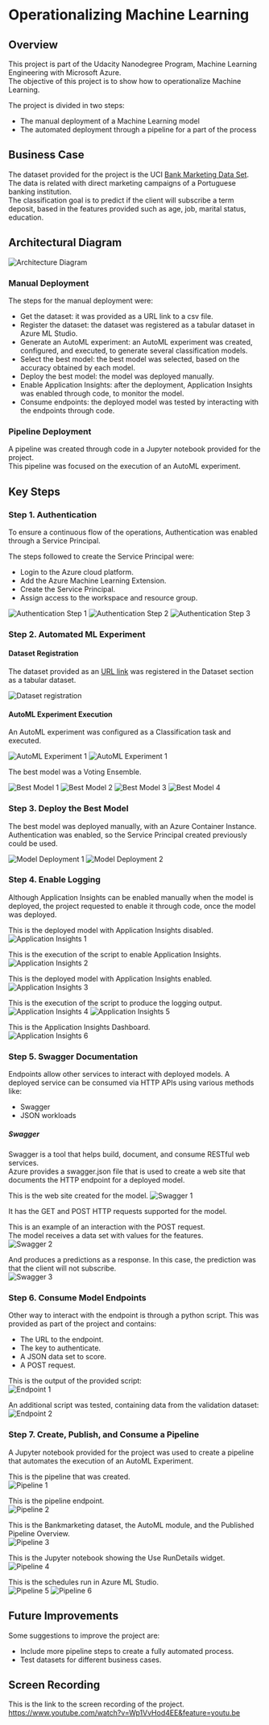 # Operationalizing Machine Learning

## Overview
This project is part of the Udacity Nanodegree Program, Machine Learning Engineering with Microsoft Azure.  
The objective of this project is to show how to operationalize Machine Learning.  

The project is divided in two steps:  
* The manual deployment of a Machine Learning model
* The automated deployment through a pipeline for a part of the process




## Business Case
The dataset provided for the project is the UCI [Bank Marketing Data Set](https://archive.ics.uci.edu/ml/datasets/Bank+Marketing).  
The data is related with direct marketing campaigns of a Portuguese banking institution.  
The classification goal is to predict if the client will subscribe a term deposit, based in the features provided such as age, job, marital status, education.  





## Architectural Diagram

![Architecture Diagram](images/Architecture_Diagram.png)


### Manual Deployment
The steps for the manual deployment were:  
* Get the dataset: it was provided as a URL link to a csv file.  
* Register the dataset: the dataset was registered as a tabular dataset in Azure ML Studio.  
* Generate an AutoML experiment: an AutoML experiment was created, configured, and executed, to generate several classification models.  
* Select the best model: the best model was selected, based on the accuracy obtained by each model.  
* Deploy the best model: the model was deployed manually.  
* Enable Application Insights: after the deployment, Application Insights was enabled through code, to monitor the model.  
* Consume endpoints: the deployed model was tested by interacting with the endpoints through code.  


### Pipeline Deployment
A pipeline was created through code in a Jupyter notebook provided for the project.  
This pipeline was focused on the execution of an AutoML experiment.  





## Key Steps

### Step 1. Authentication
To ensure a continuous flow of the operations, Authentication was enabled through a Service Principal.  

The steps followed to create the Service Principal were:  
* Login to the Azure cloud platform.  
* Add the Azure Machine Learning Extension.  
* Create the Service Principal.  
* Assign access to the workspace and resource group.  

![Authentication Step 1](images/1.%20Authentication/1_Create_Service_Principal.png)
![Authentication Step 2](images/1.%20Authentication/2_Get_objectid.png)
![Authentication Step 3](images/1.%20Authentication/3_Assign_sp.png)


### Step 2. Automated ML Experiment

#### Dataset Registration
The dataset provided as an [URL link](https://automlsamplenotebookdata.blob.core.windows.net/automl-sample-notebook-data/bankmarketing_train.csv) was registered in the Dataset section as a tabular dataset.  

![Dataset registration](images/2.%20AutoML%20Experiment/1_BankMarketing_Dataset.png)


#### AutoML Experiment Execution
An AutoML experiment was configured as a Classification task and executed.  

![AutoML Experiment 1](images/2.%20AutoML%20Experiment/2_Completed_Experiment_1.png)
![AutoML Experiment 1](images/2.%20AutoML%20Experiment/2_Completed_Experiment_2.png)


The best model was a Voting Ensemble.  

![Best Model 1](images/2.%20AutoML%20Experiment/3_Best_Model_1.png)
![Best Model 2](images/2.%20AutoML%20Experiment/3_Best_Model_2.png)
![Best Model 3](images/2.%20AutoML%20Experiment/3_Best_Model_3.png)
![Best Model 4](images/2.%20AutoML%20Experiment/3_Best_Model_4.png)


### Step 3. Deploy the Best Model
The best model was deployed manually, with an Azure Container Instance. Authentication was enabled, so the Service Principal created previously could be used.  

![Model Deployment 1](images/3.%20Deploy%20Model/1_Deploy_Model.png)
![Model Deployment 2](images/3.%20Deploy%20Model/2_Deploy_Model.png)


### Step 4. Enable Logging
Although Application Insights can be enabled manually when the model is deployed, the project requested to enable it through code, once the model was deployed.  

This is the deployed model with Application Insights disabled.  
![Application Insights 1](images/4.%20Enable%20Login/1_AppInsights_Disabled.png)

This is the execution of the script to enable Application Insights.  
![Application Insights 2](images/4.%20Enable%20Login/2_Run_enable_script.png)

This is the deployed model with Application Insights enabled.  
![Application Insights 3](images/4.%20Enable%20Login/3_AppInsights_Enabled.png)

This is the execution of the script to produce the logging output.  
![Application Insights 4](images/4.%20Enable%20Login/4_Logs_1.png)
![Application Insights 5](images/4.%20Enable%20Login/5_Logs_2.png)

This is the Application Insights Dashboard.  
![Application Insights 6](images/4.%20Enable%20Login/6_Application_Insights.png)


### Step 5. Swagger Documentation
Endpoints allow other services to interact with deployed models. A deployed service can be consumed via HTTP APIs using various methods like:  
* Swagger
* JSON workloads


##### Swagger
Swagger is a tool that helps build, document, and consume RESTful web services.  
Azure provides a swagger.json file that is used to create a web site that documents the HTTP endpoint for a deployed model.  

This is the web site created for the model.
![Swagger 1](images/5.%20Swagger/1_model.png)

It has the GET and POST HTTP requests supported for the model.

This is an example of an interaction with the POST request.  
The model receives a data set with values for the features.  
![Swagger 2](images/5.%20Swagger/2_model_response_1.png)

And produces a predictions as a response. In this case, the prediction was that the client will not subscribe.  
![Swagger 3](images/5.%20Swagger/2_model_response_2.png)


### Step 6. Consume Model Endpoints
Other way to interact with the endpoint is through a python script. This was provided as part of the project and contains:  
* The URL to the endpoint.  
* The key to authenticate.  
* A JSON data set to score.  
* A POST request.  

This is the output of the provided script:  
![Endpoint 1](images/6.%20Consume%20Endpoints/1_Results.png)

An additional script was tested, containing data from the validation dataset:  
![Endpoint 2](images/6.%20Consume%20Endpoints/2_Results_val.png)


### Step 7. Create, Publish, and Consume a Pipeline
A Jupyter notebook provided for the project was used to create a pipeline that automates the execution of an AutoML Experiment.  

This is the pipeline that was created.  
![Pipeline 1](images/7.%20Pipeline/1_Pipeline_creation.png)

This is the pipeline endpoint.  
![Pipeline 2](images/7.%20Pipeline/2_Pipeline_endpoint.png)

This is the Bankmarketing dataset, the AutoML module, and the Published Pipeline Overview.  
![Pipeline 3](images/7.%20Pipeline/3_Dataset_and_AutoML_model.png)

This is the Jupyter notebook showing the Use RunDetails widget.  
![Pipeline 4](images/7.%20Pipeline/4_Pipeline_run.png)

This is the schedules run in Azure ML Studio.  
![Pipeline 5](images/7.%20Pipeline/5_Pipeline_completion.png)
![Pipeline 6](images/7.%20Pipeline/6_Pipeline_completion.png)





## Future Improvements
Some suggestions to improve the project are:  
* Include more pipeline steps to create a fully automated process.  
* Test datasets for different business cases.  



## Screen Recording
This is the link to the screen recording of the project.
https://www.youtube.com/watch?v=Wp1VvHod4EE&feature=youtu.be

